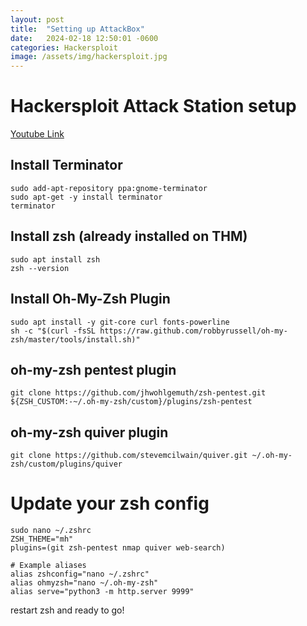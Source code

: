 ```yaml
---
layout: post
title:  "Setting up AttackBox"
date:   2024-02-18 12:50:01 -0600
categories: Hackersploit
image: /assets/img/hackersploit.jpg
---
```

# Hackersploit Attack Station setup
[Youtube Link](https://www.youtube.com/watch?v=v-PObOuJMsQ&t=2013s)

## Install Terminator
```
sudo add-apt-repository ppa:gnome-terminator
sudo apt-get -y install terminator
terminator
```
## Install zsh (already installed on THM)
```
sudo apt install zsh
zsh --version
```
## Install Oh-My-Zsh Plugin
```
sudo apt install -y git-core curl fonts-powerline 
sh -c "$(curl -fsSL https://raw.github.com/robbyrussell/oh-my-zsh/master/tools/install.sh)" 
```
## oh-my-zsh pentest plugin
```
git clone https://github.com/jhwohlgemuth/zsh-pentest.git ${ZSH_CUSTOM:-~/.oh-my-zsh/custom}/plugins/zsh-pentest
```
## oh-my-zsh quiver plugin
```
git clone https://github.com/stevemcilwain/quiver.git ~/.oh-my-zsh/custom/plugins/quiver

```

# Update your zsh config
```
sudo nano ~/.zshrc
ZSH_THEME="mh"
plugins=(git zsh-pentest nmap quiver web-search) 

# Example aliases
alias zshconfig="nano ~/.zshrc"
alias ohmyzsh="nano ~/.oh-my-zsh"
alias serve="python3 -m http.server 9999"
```

restart zsh and ready to go!
